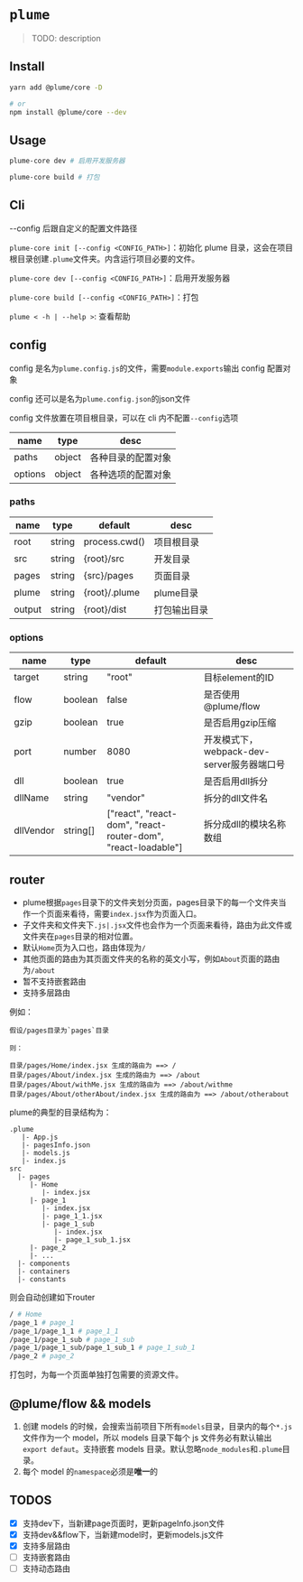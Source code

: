 # `plume`

> TODO: description

## Install

```bash
yarn add @plume/core -D

# or
npm install @plume/core --dev
```

## Usage

```bash
plume-core dev # 启用开发服务器

plume-core build # 打包
```

## Cli

--config 后跟自定义的配置文件路径

`plume-core init [--config <CONFIG_PATH>]`：初始化 plume 目录，这会在项目根目录创建`.plume`文件夹。内含运行项目必要的文件。

`plume-core dev [--config <CONFIG_PATH>]`：启用开发服务器

`plume-core build [--config <CONFIG_PATH>]`：打包

`plume < -h | --help >`: 查看帮助

## config

config 是名为`plume.config.js`的文件，需要`module.exports`输出 config 配置对象

config 还可以是名为`plume.config.json`的json文件

config 文件放置在项目根目录，可以在 cli 内不配置`--config`选项

| name    | type   | desc               |
| ------- | ------ | ------------------ |
| paths   | object | 各种目录的配置对象 |
| options | object | 各种选项的配置对象 |

### paths

| name   | type   | default       | desc         |
| ------ | ------ | ------------- | ------------ |
| root   | string | process.cwd() | 项目根目录   |
| src    | string | {root}/src    | 开发目录     |
| pages  | string | {src}/pages   | 页面目录     |
| plume  | string | {root}/.plume | plume目录    |
| output | string | {root}/dist   | 打包输出目录 |

### options

| name      | type     | default                                                      | desc                                       |
| --------- | -------- | ------------------------------------------------------------ | ------------------------------------------ |
| target    | string   | "root"                                                       | 目标element的ID                            |
| flow      | boolean  | false                                                        | 是否使用 @plume/flow                       |
| gzip      | boolean  | true                                                         | 是否启用gzip压缩                           |
| port      | number   | 8080                                                         | 开发模式下，webpack-dev-server服务器端口号 |
| dll       | boolean  | true                                                         | 是否启用dll拆分                            |
| dllName   | string   | "vendor"                                                     | 拆分的dll文件名                            |
| dllVendor | string[] | ["react", "react-dom", "react-router-dom", "react-loadable"] | 拆分成dll的模块名称数组                    |


## router

- plume根据`pages`目录下的文件夹划分页面，pages目录下的每一个文件夹当作一个页面来看待，需要`index.jsx`作为页面入口。
- 子文件夹和文件夹下`.js|.jsx`文件也会作为一个页面来看待，路由为此文件或文件夹在`pages`目录的相对位置。
- 默认`Home`页为入口也，路由体现为`/`
- 其他页面的路由为其页面文件夹的名称的英文小写，例如`About`页面的路由为`/about`
- 暂不支持嵌套路由
- 支持多层路由

例如：

```
假设/pages目录为`pages`目录

则：

目录/pages/Home/index.jsx 生成的路由为 ==> /
目录/pages/About/index.jsx 生成的路由为 ==> /about
目录/pages/About/withMe.jsx 生成的路由为 ==> /about/withme
目录/pages/About/otherAbout/index.jsx 生成的路由为 ==> /about/otherabout

```

plume的典型的目录结构为：

```
.plume
   |- App.js
   |- pagesInfo.json
   |- models.js
   |- index.js
src
  |- pages
     |- Home
        |- index.jsx
     |- page_1
        |- index.jsx
        |- page_1_1.jsx
        |- page_1_sub
           |- index.jsx
           |- page_1_sub_1.jsx
     |- page_2
     |- ...
  |- components
  |- containers
  |- constants
```

则会自动创建如下router

```bash
/ # Home
/page_1 # page_1
/page_1/page_1_1 # page_1_1
/page_1/page_1_sub # page_1_sub
/page_1/page_1_sub/page_1_sub_1 # page_1_sub_1
/page_2 # page_2

```
打包时，为每一个页面单独打包需要的资源文件。

## @plume/flow && models 

1. 创建 models 的时候，会搜索当前项目下所有`models`目录，目录内的每个`*.js`文件作为一个 model，所以 models 目录下每个 js 文件务必有默认输出 `export defaut`。支持嵌套 models 目录。默认忽略`node_modules`和`.plume`目录。
2. 每个 model 的`namespace`必须是**唯一**的

## TODOS

- [x] 支持dev下，当新建page页面时，更新pageInfo.json文件
- [x] 支持dev&&flow下，当新建model时，更新models.js文件
- [x] 支持多层路由
- [ ] 支持嵌套路由
- [ ] 支持动态路由